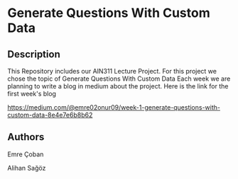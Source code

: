 # Generate Questions With Custom Data

## Description

This Repository includes our AIN311 Lecture Project.
For this project we chose the topic of Generate Questions With Custom Data
Each week we are planning to write a blog in medium about the project.
Here is the link for the first week's blog

https://medium.com/@emre02onur09/week-1-generate-questions-with-custom-data-8e4e7e6b8b62

## Authors

Emre Çoban


Alihan Sağöz

